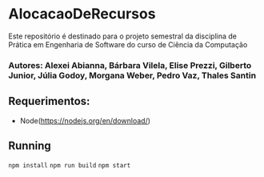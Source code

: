 # AlocacaoDeRecursos
Este repositório é destinado para o projeto semestral da disciplina de Prática em Engenharia de Software do curso de Ciência da Computação

### Autores: Alexei Abianna, Bárbara Vilela, Elise Prezzi, Gilberto Junior, Júlia Godoy, Morgana Weber, Pedro Vaz, Thales Santin

## Requerimentos:
 - Node(https://nodejs.org/en/download/)

## Running
`npm install`
`npm run build`
`npm start`
